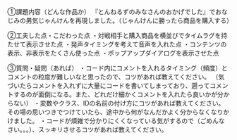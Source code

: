 ①課題内容（どんな作品か）
『とんねるずのみなさんのおかげでした』でおなじみの男気じゃんけんを再現しました。（じゃんけんに勝ったら商品を購入する）

②工夫した点・こだわった点
・対戦相手と購入商品を横並びでタイムラグを持たせて表示させた点
・発声タイミングを考えて音声を入れた点
・コンテンツの表示、非表示をたくさん使った点
・ポップアップダイアログを表示させた点

③質問・疑問（あれば）
・コード内にコメントを入れるタイミング（頻度）とコメントの粒度が難しいなと思ったので、コツがあれば教えてください。
（気づいたらコメントを入れずに大量にコードを書いてしまっており、遡ってコメントするのが面倒になる。また、どれだけ細かくコメントを入れたら良いかが分からない）
・変数やクラス、IDの名前の付け方にコツがあれば教えてください。その場の思いつきでつけていたら、途中から何がなんだかよく分からなくなりかけました。
・コードが煩雑で分かりにくくなっている気がするので（ごめんなさい。。。）、スッキリさせるコツがあれば教えてください。
